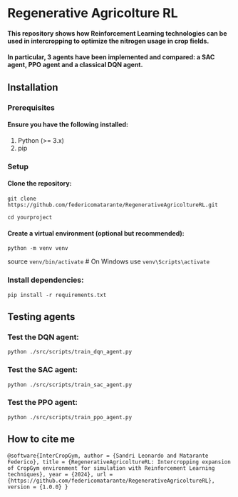 # Regenerative Agricolture RL

#### This repository shows how Reinforcement Learning technologies can be used in intercropping to optimize the nitrogen usage in crop fields.
#### In particular, 3 agents have been implemented and compared: a SAC agent, PPO agent and a classical DQN agent.
## Installation
### Prerequisites
#### Ensure you have the following installed:
1. Python (>= 3.x)
2. pip
### Setup
#### Clone the repository:
`git clone https://github.com/federicomatarante/RegenerativeAgricoltureRL.git`

`cd yourproject`
#### Create a virtual environment (optional but recommended):
`python -m venv venv`

source `venv/bin/activate`  # On Windows use `venv\Scripts\activate`
### Install dependencies:
`pip install -r requirements.txt`
## Testing agents
### Test the DQN agent:
`python ./src/scripts/train_dqn_agent.py`
### Test the SAC agent:
`python ./src/scripts/train_sac_agent.py`
### Test the PPO agent:
`python ./src/scripts/train_ppo_agent.py`

## How to cite me
`@software{InterCropGym,
   author = {Sandri Leonardo and Matarante Federico},
   title = {RegenerativeAgricoltureRL: Intercropping expansion of CropGym environment for simulation with Reinforcement Learning techniques},
   year = {2024},
   url = {https://github.com/federicomatarante/RegenerativeAgricoltureRL},
   version = {1.0.0}
}`
